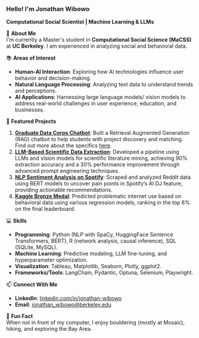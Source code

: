 ### **Hello! I'm Jonathan Wibowo**

**Computational Social Scientist | Machine Learning & LLMs**

🌟 **About Me**  
I'm currently a Master's student in **Computational Social Science (MaCSS)** at **UC Berkeley**. I am experienced in analyzing social and behavioral data. 

📚 **Areas of Interest**

- **Human-AI Interaction**: Exploring how AI technologies influence user behavior and decision-making.
- **Natural Language Processing**: Analyzing text data to understand trends and perceptions.
- **AI Applications**: Harnessing large language models/ vision models to address real-world challenges in user experience, education, and businesses.

📂 **Featured Projects**

1. **[Graduate Data Corps Chatbot](https://huggingface.co/spaces/jonwibowo/GDC_Chatbot)**: Built a Retrieval Augmented Generation (RAG) chatbot to help students with project discovery and matching. Find out more about the specifics [here](https://github.com/jonwibowo/GDC-Chatbot/tree/main). 
2. **[LLM-Based Scientific Data Extraction](#)**: Developed a pipeline using LLMs and vision models for scientific literature mining, achieving 90% extraction accuracy and a 30% performance improvement through advanced prompt engineering techniques.
3. **[NLP Sentiment Analysis on Spotify](#)**: Scraped and analyzed Reddit data using BERT models to uncover pain points in Spotify’s AI DJ feature, providing actionable recommendations.
4. **[Kaggle Bronze Medal](#)**: Predicted problematic internet use based on behavioral data using various regression models, ranking in the top 6% on the final leaderboard.

💻 **Skills**

- **Programming**: Python (NLP with SpaCy, HuggingFace Sentence Transformers, BERT), R (network analysis, causal inference), SQL (SQLite, MySQL).
- **Machine Learning**: Predictive modeling, LLM fine-tuning, and hyperparameter optimization.
- **Visualization**: Tableau, Matplotlib, Seaborn, Plotly, ggplot2.
- **Frameworks/Tools**: LangChain, Pydantic, Optuna, Selenium, Playwright.

📫 **Connect With Me**

- **LinkedIn**: [linkedin.com/in/jonathan-wibowo](https://www.linkedin.com/in/jonathanwibowo1)
- **Email**: jonathan_wibowo@berkeley.edu

🌟 **Fun Fact**  
When not in front of my computer, I enjoy bouldering (mostly at Mosaic), hiking, and exploring the Bay Area.
